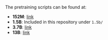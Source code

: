 The pretraining scripts can be found at:
* **152M**: [link](https://github.com/llm-jp/scripts/tree/061fad0378dfcc2e66bd27d55e1daf3d158e2f13/pretrain/scripts/v3-152m-sakura)
* **1.5B**: Included in this repository under `1.5b/`
* **3.7B**: [link](https://github.com/llm-jp/scripts/tree/061fad0378dfcc2e66bd27d55e1daf3d158e2f13/pretrain/scripts/v3-3.8b-exp1-sakura)
* **13B**: [link](https://github.com/llm-jp/scripts/tree/061fad0378dfcc2e66bd27d55e1daf3d158e2f13/pretrain/scripts/v3-13b-exp4-sakura)